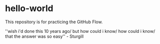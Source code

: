 # hello-world
This repository is for practicing the GitHub Flow.

''wish i'd done this 10 years ago/ but how could i know/ how could i know/ that the answer was so easy'' - Sturgill
